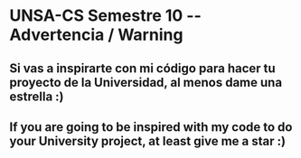 # UNSA-CS Semestre 10  -- Advertencia / Warning

## Si vas a inspirarte con mi código para hacer tu proyecto de la Universidad, al menos dame una estrella :)

## If you are going to be inspired with my code to do your University project, at least give me a star :)
